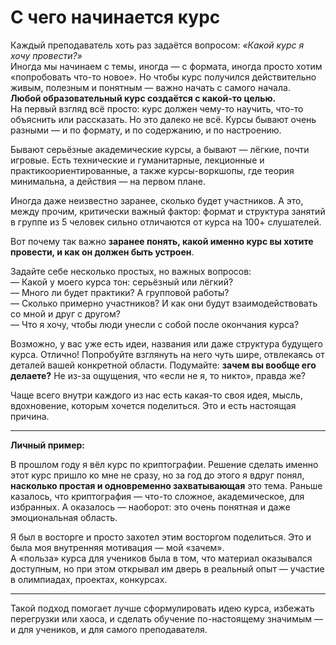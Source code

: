 # С чего начинается курс

Каждый преподаватель хоть раз задаётся вопросом: _«Какой курс я хочу провести?»_\
Иногда мы начинаем с темы, иногда — с формата, иногда просто хотим «попробовать что-то новое». Но чтобы курс получился действительно живым, полезным и понятным — важно начать с самого начала.\
**Любой образовательный курс создаётся с какой-то целью.**\
На первый взгляд всё просто: курс должен чему-то научить, что-то объяснить или рассказать. Но это далеко не всё. Курсы бывают очень разными — и по формату, и по содержанию, и по настроению.

Бывают серьёзные академические курсы, а бывают — лёгкие, почти игровые. Есть технические и гуманитарные, лекционные и практикоориентированные, а также курсы-воркшопы, где теория минимальна, а действия — на первом плане.

Иногда даже неизвестно заранее, сколько будет участников. А это, между прочим, критически важный фактор: формат и структура занятий в группе из 5 человек сильно отличаются от курса на 100+ слушателей.

Вот почему так важно **заранее понять, какой именно курс вы хотите провести, и как он должен быть устроен**.

Задайте себе несколько простых, но важных вопросов:\
— Какой у моего курса тон: серьёзный или лёгкий?\
— Много ли будет практики? А групповой работы?\
— Сколько примерно участников? И как они будут взаимодействовать со мной и друг с другом?\
— Что я хочу, чтобы люди унесли с собой после окончания курса?

Возможно, у вас уже есть идеи, названия или даже структура будущего курса. Отлично! Попробуйте взглянуть на него чуть шире, отвлекаясь от деталей вашей конкретной области. Подумайте: **зачем вы вообще его делаете?** Не из-за ощущения, что «если не я, то никто», правда же?

Чаще всего внутри каждого из нас есть какая-то своя идея, мысль, вдохновение, которым хочется поделиться. Это и есть настоящая причина.

***

**Личный пример:**

В прошлом году я вёл курс по криптографии. Решение сделать именно этот курс пришло ко мне не сразу, но за год до этого я вдруг понял, **насколько простая и одновременно захватывающая** это тема. Раньше казалось, что криптография — что-то сложное, академическое, для избранных. А оказалось — наоборот: это очень понятная и даже эмоциональная область.

Я был в восторге и просто захотел этим восторгом поделиться. Это и была моя внутренняя мотивация — мой «зачем».\
А «польза» курса для учеников была в том, что материал оказывался доступным, но при этом открывал им дверь в реальный опыт — участие в олимпиадах, проектах, конкурсах.

***

Такой подход помогает лучше сформулировать идею курса, избежать перегрузки или хаоса, и сделать обучение по-настоящему значимым — и для учеников, и для самого преподавателя.
